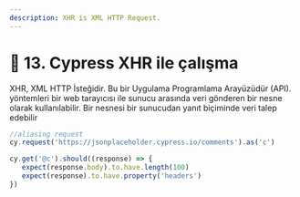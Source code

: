 ```yaml
---
description: XHR is XML HTTP Request.
---
```


# 🦊 13. Cypress XHR ile çalışma

XHR, XML HTTP İsteğidir. Bu bir Uygulama Programlama Arayüzüdür (API). yöntemleri bir web tarayıcısı ile sunucu arasında veri gönderen bir nesne olarak kullanılabilir. Bir nesnesi bir sunucudan yanıt biçiminde veri talep edebilir

```javascript
//aliasing request
cy.request('https://jsonplaceholder.cypress.io/comments').as('c')

cy.get('@c').should((response) => {
   expect(response.body).to.have.length(100)
   expect(response).to.have.property('headers')
})
```

